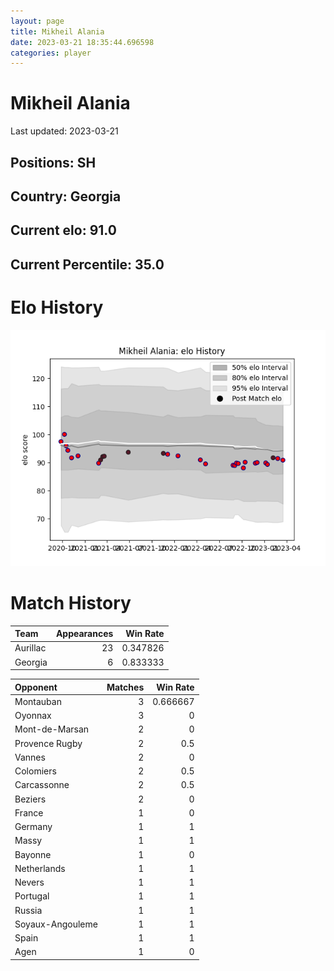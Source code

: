 ```yaml
---  
layout: page  
title: Mikheil Alania  
date: 2023-03-21 18:35:44.696598  
categories: player  
---
```

# Mikheil Alania


Last updated: 2023-03-21
## Positions: SH

## Country: Georgia

## Current elo: 91.0

## Current Percentile: 35.0

# Elo History


![elo history](history_MikheilAlania.png)
# Match History


| Team     |   Appearances |   Win Rate |
|:---------|--------------:|-----------:|
| Aurillac |            23 |   0.347826 |
| Georgia  |             6 |   0.833333 |

| Opponent         |   Matches |   Win Rate |
|:-----------------|----------:|-----------:|
| Montauban        |         3 |   0.666667 |
| Oyonnax          |         3 |   0        |
| Mont-de-Marsan   |         2 |   0        |
| Provence Rugby   |         2 |   0.5      |
| Vannes           |         2 |   0        |
| Colomiers        |         2 |   0.5      |
| Carcassonne      |         2 |   0.5      |
| Beziers          |         2 |   0        |
| France           |         1 |   0        |
| Germany          |         1 |   1        |
| Massy            |         1 |   1        |
| Bayonne          |         1 |   0        |
| Netherlands      |         1 |   1        |
| Nevers           |         1 |   1        |
| Portugal         |         1 |   1        |
| Russia           |         1 |   1        |
| Soyaux-Angouleme |         1 |   1        |
| Spain            |         1 |   1        |
| Agen             |         1 |   0        |